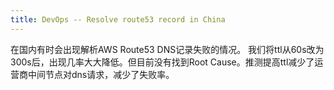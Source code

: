```yaml
---
title: DevOps -- Resolve route53 record in China
---
```


在国内有时会出现解析AWS Route53 DNS记录失败的情况。
我们将ttl从60s改为300s后，出现几率大大降低。但目前没有找到Root Cause。推测提高ttl减少了运营商中间节点对dns请求，减少了失败率。
